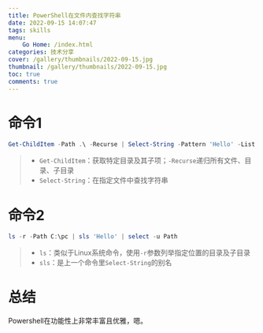 ```yaml
---
title: PowerShell在文件内查找字符串
date: 2022-09-15 14:07:47
tags: skills
menu: 
    Go Home: /index.html
categories: 技术分享
cover: /gallery/thumbnails/2022-09-15.jpg
thumbnail: /gallery/thumbnails/2022-09-15.jpg
toc: true
comments: true
---
```


# 命令1


```powershell
Get-ChildItem -Path .\ -Recurse | Select-String -Pattern 'Hello' -List | Select Path
```
<!--more-->
> - `Get-ChildItem`：获取特定目录及其子项；`-Recurse`递归所有文件、目录、子目录
> - `Select-String`：在指定文件中查找字符串

# 命令2

```powershell
ls -r -Path C:\pc | sls 'Hello' | select -u Path
```

> - `ls`：类似于Linux系统命令，使用`-r`参数列举指定位置的目录及子目录
> - `sls`：是上一个命令里`Select-String`的别名

# 总结

Powershell在功能性上非常丰富且优雅，嗯。

